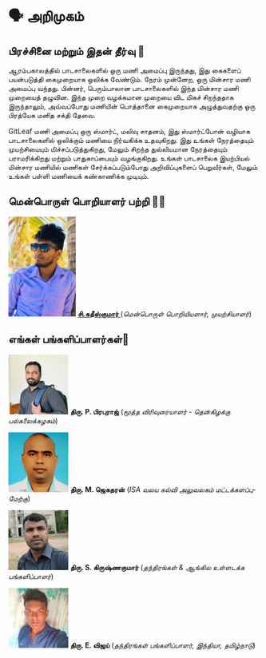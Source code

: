 # :speaking_head: அறிமுகம்

## பிரச்சினை மற்றும் இதன் தீர்வு :bell:


ஆரம்பகாலத்தில் பாடசாலைகளில் ஒரு மணி அமைப்பு இருந்தது, இது கைகளைப் பயன்படுத்தி கைமுறையாக ஒலிக்க வேண்டும். நேரம் முன்னேற, ஒரு மின்சார மணி அமைப்பு வந்தது. பின்னர், பெரும்பாலான பாடசாலைகளில் இந்த மின்சார மணி முறையைத் தழுவின. இந்த முறை வழக்கமான முறையை விட மிகச் சிறந்ததாக இருந்தாலும், அவ்வப்போது மணியின் பொத்தானை கைமுறையாக அழுத்துவதற்கு ஒரு பிரத்யேக மனித சக்தி தேவை.

GitLeaf மணி அமைப்பு  ஒரு ஸ்மார்ட், மலிவு சாதனம், இது ஸ்மார்ட்போன் வழியாக பாடசாலைகளில் ஒலிக்கும் மணியை நிர்வகிக்க உதவுகிறது. இது உங்கள் நேரத்தையும் முயற்சியையும் மிச்சப்படுத்துகிறது, மேலும் சிறந்த துல்லியமான நேரத்தையும் பராமரிக்கிறது மற்றும் பாதுகாப்பையும் வழங்குகிறது. உங்கள் பாடசாலைக இயற்பியல் மின்சார மணியில் மணிகள் சேர்க்கப்படும்போது அறிவிப்புகளைப் பெறுவீர்கள், மேலும் உங்கள் பள்ளி மணியைக் கண்காணிக்க முடியும்.

## மென்பொருள்  பொறியாளர்  பற்றி :man_technologist:

![image](./images/myimage.png)
**[சி.கதீஸ்குமார் ](https://katheesh.gitleaf.com)**  (_மென்பொருள் பொறியியளார், முயற்சியாளர்_)



## எங்கள் பங்களிப்பாளர்கள்:two_men_holding_hands:

![image](./images/team-1x.png)
**திரு. P. பிரபுராஜ்** (_மூத்த விரிவுரையாளர் - தென்கிழக்கு பல்கலைக்கழகம்_)

![image](./images/team-2x.png)
**திரு. M. ஜெகதரன்** (_ISA வலய கல்வி அலுவலகம் மட்டக்களப்பு-மேற்கு_)

![image](./images/team-3x.png)
**திரு. S. கிருஷ்ணகுமார்** (_தந்திரங்கள் & ஆங்கில உள்ளடக்க பங்களிப்பாளர்_)

![image](./images/team-4x.png)
**திரு. E. விஜய்** (_தந்திரங்கள் பங்களிப்பாளர், இந்தியா, தமிழ்நாடு_)

